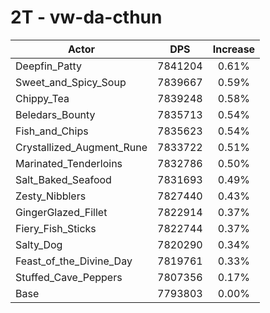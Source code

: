# 2T - vw-da-cthun
| Actor | DPS | Increase |
|---|:---:|:---:|
|Deepfin_Patty|7841204|0.61%|
|Sweet_and_Spicy_Soup|7839667|0.59%|
|Chippy_Tea|7839248|0.58%|
|Beledars_Bounty|7835713|0.54%|
|Fish_and_Chips|7835623|0.54%|
|Crystallized_Augment_Rune|7833722|0.51%|
|Marinated_Tenderloins|7832786|0.50%|
|Salt_Baked_Seafood|7831693|0.49%|
|Zesty_Nibblers|7827440|0.43%|
|GingerGlazed_Fillet|7822914|0.37%|
|Fiery_Fish_Sticks|7822744|0.37%|
|Salty_Dog|7820290|0.34%|
|Feast_of_the_Divine_Day|7819761|0.33%|
|Stuffed_Cave_Peppers|7807356|0.17%|
|Base|7793803|0.00%|
